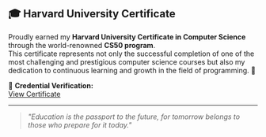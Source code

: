 ## 🎓 Harvard University Certificate

Proudly earned my **Harvard University Certificate in Computer Science** through the world-renowned **CS50 program**.  
This certificate represents not only the successful completion of one of the most challenging and prestigious computer science courses but also my dedication to continuous learning and growth in the field of programming. 🚀

🔗 **Credential Verification:**  
[View Certificate](https://certificates.cs50.io/dc629d8a-8e17-46db-bca4-4c4725f8f79b.pdf?size=letter)

---
> *"Education is the passport to the future, for tomorrow belongs to those who prepare for it today."*

